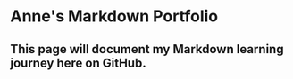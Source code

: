 # Anne's Markdown Portfolio
## This page will document my Markdown learning journey here on GitHub.
